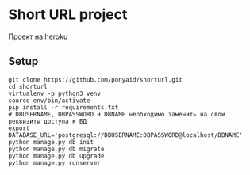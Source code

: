 # Short URL project
[Проект на heroku](https://short-url-project.herokuapp.com)

## Setup
    git clone https://github.com/ponyaid/shorturl.git
    cd shorturl
    virtualenv -p python3 venv
    source env/bin/activate
    pip install -r requirements.txt
    # DBUSERNAME, DBPASSWORD и DBNAME необходимо заменить на свои реквизиты доступа к БД
    export DATABASE_URL='postgresql://DBUSERNAME:DBPASSWORD@localhost/DBNAME'
    python manage.py db init
    python manage.py db migrate
    python manage.py db upgrade
    python manage.py runserver
